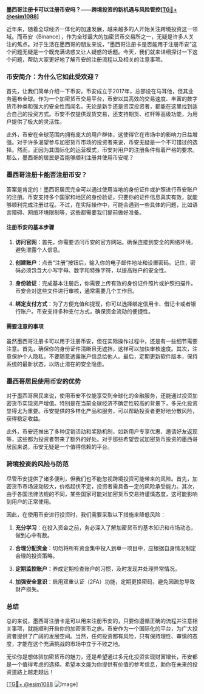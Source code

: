 **墨西哥注册卡可以注册币安吗？——跨境投资的新机遇与风险管控[[TG💪+ @esim1088](https://t.me/s/esim1088)]**

近年来，随着全球经济一体化的加速发展，越来越多的人开始关注跨境投资这一领域。而币安（Binance），作为全球最大的加密货币交易所之一，无疑是许多人关注的焦点。对于生活在墨西哥的朋友来说，“墨西哥注册卡是否能用于注册币安”这个问题无疑是一个既充满诱惑又让人疑惑的话题。今天，我们就来详细探讨一下这个问题，帮助大家更好地了解币安的注册流程以及相关的注意事项。

### 币安简介：为什么它如此受欢迎？

首先，让我们简单介绍一下币安。币安成立于2017年，总部设在马耳他，但其业务遍布全球。作为一个加密货币交易平台，币安以其高效的交易速度、丰富的数字货币种类和强大的安全性而闻名。无论是新手还是资深投资者，都能在这里找到适合自己的投资方式。币安不仅提供现货交易，还支持期货、杠杆等高级功能，为用户提供了极大的灵活性。

此外，币安在全球范围内拥有庞大的用户群体，这使得它在市场中的影响力日益增强。对于许多渴望参与加密货币市场的投资者来说，币安无疑是一个不可错过的选择。然而，正因为其国际化的运营模式，币安对用户的注册条件有着严格的要求。那么，墨西哥的居民是否能够顺利注册并使用币安呢？

### 墨西哥注册卡能否注册币安？

答案是肯定的！墨西哥居民完全可以通过使用当地的身份证件或护照进行币安账户的注册。币安支持多个国家和地区的身份验证，只要你的证件信息真实有效，就能够顺利完成注册过程。不过，在实际操作中，可能会遇到一些具体的问题，比如语言障碍、网络环境限制等，这些都需要我们提前做好准备。

#### 注册币安的基本步骤

1. **访问官网**：首先，你需要访问币安的官方网站。确保连接到安全的网络环境，避免泄露个人信息。
   
2. **创建账户**：点击“注册”按钮后，输入你的电子邮件地址和设置密码。记住，密码必须包含大小写字母、数字和特殊字符，以提高账户的安全性。

3. **身份验证**：完成基本注册后，你需要上传有效的身份证件照片或护照扫描件。币安会对这些文件进行审核，通常需要几个工作日。

4. **绑定支付方式**：为了方便充值和提现，你可以选择绑定信用卡、借记卡或者银行账户。币安支持多种支付方式，确保资金流动的便捷性。

#### 需要注意的事项

虽然墨西哥注册卡可以用于注册币安，但在实际操作过程中，还是有一些细节需要注意。首先，确保你的身份证件清晰且无遮挡，这样可以加快审核速度。其次，注意保护个人隐私，不要随意透露账户信息给他人。最后，定期更新软件版本，保持系统的最新状态，以防止潜在的安全隐患。

### 墨西哥居民使用币安的优势

对于墨西哥居民来说，使用币安不仅能享受到全球化的金融服务，还能通过投资加密货币实现资产增值。特别是在当前全球经济不确定性较高的背景下，多元化投资显得尤为重要。币安提供的多样化产品和服务，可以帮助投资者更好地分散风险，获得稳定收益。

此外，币安还推出了多种促销活动和奖励机制，如新用户专享优惠、邀请好友返现等，这些都为投资者带来了额外的好处。对于那些希望尝试加密货币投资的墨西哥居民来说，币安无疑是一个值得信赖的平台。

### 跨境投资的风险与防范

尽管币安提供了诸多便利，但我们也不能忽视跨境投资可能带来的风险。首先，加密货币市场波动较大，价格起伏不定，投资者需具备一定的风险承受能力。其次，由于各国法律法规的不同，某些国家可能对加密货币交易持谨慎态度，这可能影响到用户的正常使用。

因此，在使用币安进行投资时，我们需要采取以下措施来降低风险：

1. **充分学习**：在投入资金之前，务必深入了解加密货币的基本知识和市场动态，做到心中有数。

2. **合理分配资金**：切勿将所有资金集中投入到单一项目中，应根据自身情况制定合理的投资策略。

3. **定期监控账户**：养成定期检查账户的习惯，及时发现并处理异常情况。

4. **加强安全意识**：启用双重认证（2FA）功能，定期更换密码，避免因疏忽导致财产损失。

### 总结

总的来说，墨西哥注册卡是可以用来注册币安的，只要你遵循正确的流程并注意相关事项，就能顺利开启你的加密货币之旅。币安作为一个国际化的平台，为广大投资者提供了广阔的发展空间。当然，任何投资都有风险，只有保持理性、审慎的态度，才能在这个充满挑战的市场中立于不败之地。

无论你是想体验加密货币的魅力，还是希望通过多元化投资实现财富增长，币安都是一个值得考虑的选择。希望本文能为你提供有价值的参考信息，助你在未来的投资道路上越走越远！

[[TG💪+ @esim1088](https://t.me/s/esim1088) ![Image](https://i.postimg.cc/4NQfJmqS/Snipaste-2025-05-13-00-14-12.png)]
